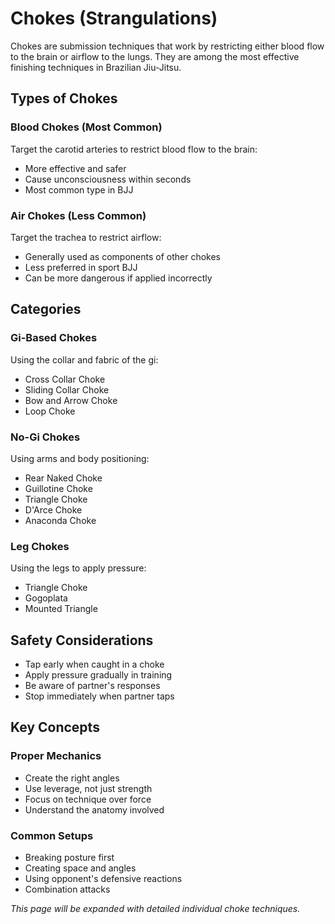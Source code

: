 # Chokes (Strangulations)

Chokes are submission techniques that work by restricting either blood flow to the brain or airflow to the lungs. They are among the most effective finishing techniques in Brazilian Jiu-Jitsu.

## Types of Chokes

### Blood Chokes (Most Common)

Target the carotid arteries to restrict blood flow to the brain:

- More effective and safer
- Cause unconsciousness within seconds
- Most common type in BJJ

### Air Chokes (Less Common)

Target the trachea to restrict airflow:

- Generally used as components of other chokes
- Less preferred in sport BJJ
- Can be more dangerous if applied incorrectly

## Categories

### Gi-Based Chokes

Using the collar and fabric of the gi:

- Cross Collar Choke
- Sliding Collar Choke
- Bow and Arrow Choke
- Loop Choke

### No-Gi Chokes

Using arms and body positioning:

- Rear Naked Choke
- Guillotine Choke
- Triangle Choke
- D'Arce Choke
- Anaconda Choke

### Leg Chokes

Using the legs to apply pressure:

- Triangle Choke
- Gogoplata
- Mounted Triangle

## Safety Considerations

- Tap early when caught in a choke
- Apply pressure gradually in training
- Be aware of partner's responses
- Stop immediately when partner taps

## Key Concepts

### Proper Mechanics

- Create the right angles
- Use leverage, not just strength
- Focus on technique over force
- Understand the anatomy involved

### Common Setups

- Breaking posture first
- Creating space and angles
- Using opponent's defensive reactions
- Combination attacks

_This page will be expanded with detailed individual choke techniques._
